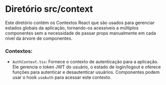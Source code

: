 # Diretório src/context

Este diretório contém os Contextos React que são usados para gerenciar estados globais da aplicação, tornando-os acessíveis a múltiplos componentes sem a necessidade de passar props manualmente em cada nível da árvore de componentes.

### Contextos:

- `AuthContext.tsx`: Fornece o contexto de autenticação para a aplicação. Ele gerencia o token JWT do usuário, o estado de login/logout e oferece funções para autenticar e desautenticar usuários. Componentes podem usar o hook `useAuth` para acessar este contexto.
